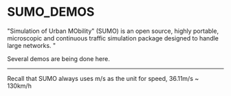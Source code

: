 # SUMO_DEMOS
"Simulation of Urban MObility" (SUMO) is an open source, highly portable, microscopic and continuous traffic simulation package designed to handle large networks. " 

Several demos are being done here.

----
Recall that SUMO always uses m/s as the unit for speed, 36.11m/s ~ 130km/h
